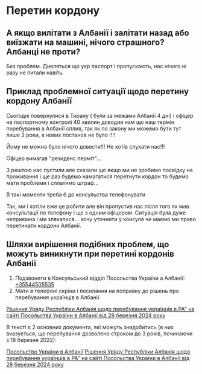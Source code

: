 # Перетин кордону

## А якщо вилітати з Албанії і залітати назад або виїзжати на машині, нічого страшного? Албанці не проти?

Без проблем. Дивляться що укр паспорт і пропускають, нас нічого ні разу не питали навіть.

## Приклад проблемної ситуації щодо перетину кордону Албанії

Сьогодні повернулися в Тирану ( були за межами Албанії 4 дні) і офіцер на паспортному контролі 40
хвилин доводив нам що наш термін перебування в Албанії сплив, так як по закону ми можемо бути тут
лише 2 роки, а нових постанов не було !!!!

Йому не можна було нічого довести!!! Не хотів слухати нас!!!

Офіцер вимагав "резиденс перміт"...

З рештою нас пустили але сказали що якщо ми не зробимо посвідку на проживання і ще раз будемо
намагатися перетнути кордон то будемо мати проблеми і сплатимо штраф...

В такі моменти треба б до консульства телефонувати

Так, ми і хотіли вже це робити але він пропустив нас після того як мав консультації по телефону і ще з
одним офіцером. Ситуація була дуже неприємна і ми злякалися... хочу уточнити у консула чи маємо ми
право перетинати кордони Албанії.

## Шляхи вирішення подібних проблем, що можуть виникнути при перетині кордонів Албанії

1. Подзвонити в Консульський відділ Посольства України а Албанії: <a href="tel:+35544505535">+35544505535</a>
2. Мати в телефоні скріни і посилання на поправку до рішень про перебування українців в
   Албанії

<a href="https://albania.mfa.gov.ua/news/uryad-ra-prijnyav-rishennya-shchodo-ukrayinciv">
Рішення Уряду Республіки Албанія щодо перебування українців в РА" на сайті Посольства України в Албанії від 28 березня 2024 року
</a>

В тексті є 2 основних документа, які можуть знадобитись (в них вказується, що перебування
дозволено строком до 3 років, починаючи з 18 березня 2022):

<seealso>
<category ref="embassy">
<a href="tel:+35544505535">Посольство України в Албанії</a>
<a href="https://albania.mfa.gov.ua/news/uryad-ra-prijnyav-rishennya-shchodo-ukrayinciv">
Рішення Уряду Республіки Албанія щодо перебування українців в РА" на сайті Посольства України в Албанії від 28 березня 2024 року
</a>
</category>
</seealso>